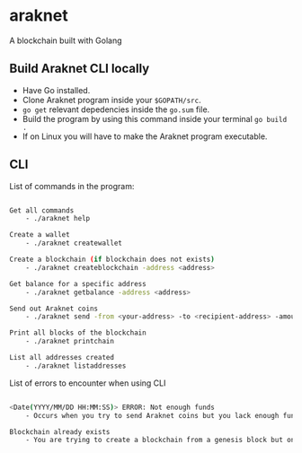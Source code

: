 # araknet
A blockchain built with Golang

## Build Araknet CLI locally

* Have Go installed.
* Clone Araknet program inside your `$GOPATH/src`.
* `go get` relevant depedencies inside the `go.sum` file.
* Build the program by using this command inside your terminal `go build .`
* If on Linux you will have to make the Araknet program executable.

## CLI

List of commands in the program:
```bash

Get all commands
    - ./araknet help

Create a wallet
    - ./araknet createwallet

Create a blockchain (if blockchain does not exists)
    - ./araknet createblockchain -address <address>

Get balance for a specific address
    - ./araknet getbalance -address <address>

Send out Araknet coins
    - ./araknet send -from <your-address> -to <recipient-address> -amount <number of coins>

Print all blocks of the blockchain
    - ./araknet printchain

List all addresses created
    - ./araknet listaddresses
```

List of errors to encounter when using CLI
```bash

<Date(YYYY/MM/DD HH:MM:SS)> ERROR: Not enough funds
    - Occurs when you try to send Araknet coins but you lack enough funds

Blockchain already exists
    - You are trying to create a blockchain from a genesis block but one has already been created

```